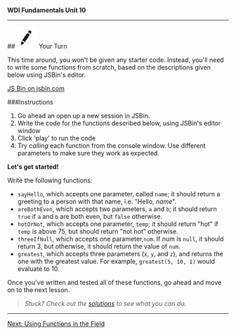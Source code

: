 **WDI Fundamentals Unit 10**

---

##![Your Turn](../assets/exercise.png) Your Turn

This time around, you won't be given any starter code. Instead, you'll need to write some functions from scratch, based on the descriptions given below using JSBin's editor.

<a class="jsbin-embed" href="https://jsbin.com/cugoya/embed?js">JS Bin on jsbin.com</a><script src="https://static.jsbin.com/js/embed.min.js?3.35.12"></script>

###Instructions

1. Go ahead an open up a new session in JSBin.
2. Write the code for the functions described below, using JSBin's editor window
3. Click 'play' to run the code
4. Try *calling* each function from the console window. Use different parameters to make sure they work as expected.

**Let's get started!**

Write the following functions:
* `sayHello`, which accepts one parameter, called `name`; it should return a greeting to a person with that name, i.e. "Hello, *name*".
* `areBothEven`, which accepts two parameters, `a` and `b`; it should return `true` if `a` and `b` are both even, but `false` otherwise.
* `hotOrNot`, which accepts one parameter, `temp`; it should return "hot" if `temp` is above 75, but should return "not hot" otherwise.
* `threeIfNull`, which accepts one parameter,`num`. If num is `null`, it should return 3, but otherwise, it should return the value of `num`.
* `greatest`, which accepts three parameters (`x`, `y`, and `z`), and returns the one with the greatest value. For example, `greatest(5, 10, 1)` would evaluate to 10.

Once you've written and tested all of these functions, go ahead and move on to the next lesson.

> *Stuck? Check out the [solutions](../exercise-solutions.md) to see what you can do.*

---

[Next: Using Functions in the Field](05_lesson.md)
